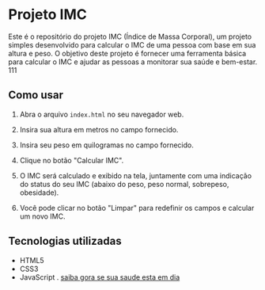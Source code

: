 # Projeto IMC

Este é o repositório do projeto IMC (Índice de Massa Corporal), um projeto simples desenvolvido para calcular o IMC de uma pessoa com base em sua altura e peso. O objetivo deste projeto é fornecer uma ferramenta básica para calcular o IMC e ajudar as pessoas a monitorar sua saúde e bem-estar. 111

## Como usar

1. Abra o arquivo `index.html` no seu navegador web.

2. Insira sua altura em metros no campo fornecido.

3. Insira seu peso em quilogramas no campo fornecido.

4. Clique no botão "Calcular IMC".

5. O IMC será calculado e exibido na tela, juntamente com uma indicação do status do seu IMC (abaixo do peso, peso normal, sobrepeso, obesidade).

6. Você pode clicar no botão "Limpar" para redefinir os campos e calcular um novo IMC.

## Tecnologias utilizadas

- HTML5
- CSS3
- JavaScript
.
<a href="https://calculator-imc-indol.vercel.app/"> saiba gora se sua saude esta em dia </a>

